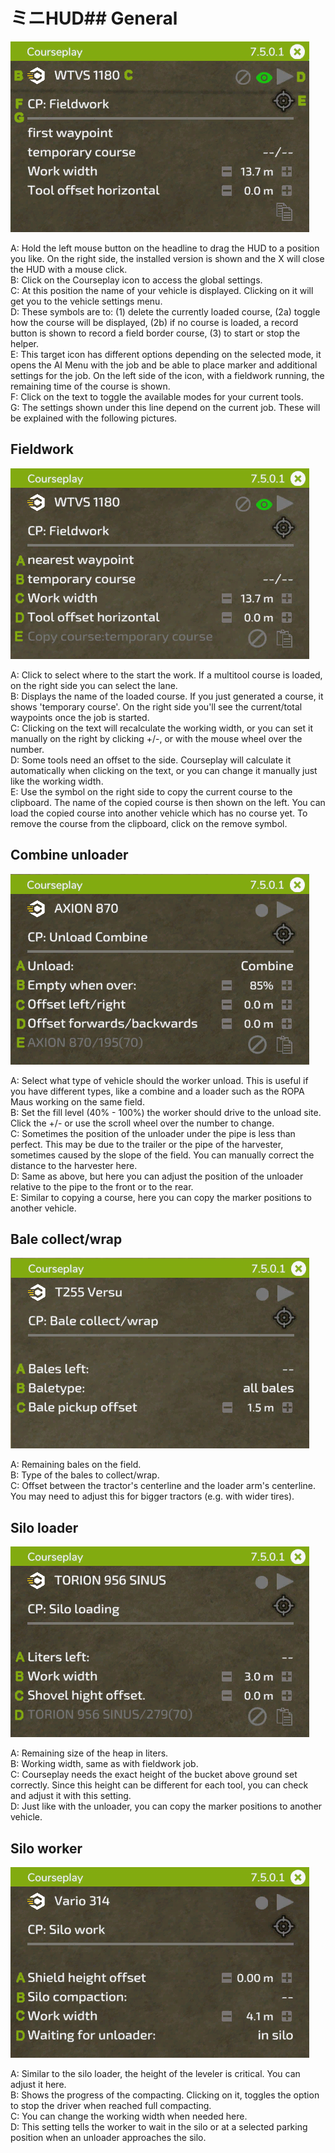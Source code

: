 # ミニHUD## General

![Image](../assets/images/minihudhelp_general_0_0_478_305.png)

  
A: Hold the left mouse button on the headline to drag the HUD to a position you like. On the right side, the installed version is shown and the X will close the HUD with a mouse click.  
B: Click on the Courseplay icon to access the global settings.  
C: At this position the name of your vehicle is displayed. Clicking on it will get you to the vehicle settings menu.  
D: These symbols are to: (1) delete the currently loaded course, (2a) toggle how the course will be displayed, (2b) if no course is loaded, a record button is shown to record a field border course, (3) to start or stop the helper.  
E: This target icon has different options depending on the selected mode, it opens the AI Menu with the job and be able to place marker and additional settings for the job. On the left side of the icon, with a fieldwork running, the remaining time of the course is shown.  
F: Click on the text to toggle the available modes for your current tools.  
G: The settings shown under this line depend on the current job. These will be explained with the following pictures.  


## Fieldwork

![Image](../assets/images/minihudhelp_fieldwork_0_0_478_305.png)

  
A: Click to select where to the start the work. If a multitool course is loaded, on the right side you can select the lane.  
B: Displays the name of the loaded course. If you just generated a course, it shows 'temporary course'. On the right side you'll see the current/total waypoints once the job is started.  
C: Clicking on the text will recalculate the working width, or you can set it manually on the right by clicking +/-, or with the mouse wheel over the number.  
D: Some tools need an offset to the side. Courseplay will calculate it automatically when clicking on the text, or you can change it manually just like the working width.  
E: Use the symbol on the right side to copy the current course to the clipboard. The name of the copied course is then shown on the left. You can load the copied course into another vehicle which has no course yet. To remove the course from the clipboard, click on the remove symbol.  


## Combine unloader

![Image](../assets/images/minihudhelp_combineunload_0_0_478_305.png)

  
A: Select what type of vehicle should the worker unload. This is useful if you have different types, like a combine and a loader such as the ROPA Maus working on the same field.  
B: Set the fill level (40% - 100%) the worker should drive to the unload site. Click the +/- or use the scroll wheel over the number to change.  
C: Sometimes the position of the unloader under the pipe is less than perfect. This may be due to the trailer or the pipe of the harvester, sometimes caused by the slope of the field. You can manually correct the distance to the harvester here.  
D: Same as above, but here you can adjust the position of the unloader relative to the pipe to the front or to the rear.  
E: Similar to copying a course, here you can copy the marker positions to another vehicle.  


## Bale collect/wrap

![Image](../assets/images/minihudhelp_balecollect_0_0_478_305.png)

  
A: Remaining bales on the field.  
B: Type of the bales to collect/wrap.  
C: Offset between the tractor's centerline and the loader arm's centerline. You may need to adjust this for bigger tractors (e.g. with wider tires).  


## Silo loader

![Image](../assets/images/minihudhelp_siloloader_0_0_478_305.png)

  
A: Remaining size of the heap in liters.  
B: Working width, same as with fieldwork job.  
C: Courseplay needs the exact height of the bucket above ground set correctly. Since this height can be different for each tool, you can check and adjust it with this setting.  
D: Just like with the unloader, you can copy the marker positions to another vehicle.  


## Silo worker

![Image](../assets/images/minihudhelp_siloworker_0_0_478_305.png)

  
A: Similar to the silo loader, the height of the leveler is critical. You can adjust it here.  
B: Shows the progress of the compacting. Clicking on it, toggles the option to stop the driver when reached full compacting.  
C: You can change the working width when needed here.  
D: This setting tells the worker to wait in the silo or at a selected parking position when an unloader approaches the silo.  


